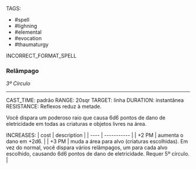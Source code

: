 TAGS:
- #spell
- #lighning
- #elemental
- #evocation
- #thaumaturgy

INCORRECT_FORMAT_SPELL
### Relâmpago
*3º Círculo*
___
CAST_TIME: padrão
RANGE: 20sqr
TARGET: linha
DURATION: instantânea
RESISTANCE: Reflexos reduz à metade.

Você dispara um poderoso raio que causa 6d6 pontos de dano de eletricidade em todas as criaturas e objetos livres na área.

INCREASES:
| cost | description |
| ---- | ----------- |
| +2 PM | aumenta o dano em +2d6. |
| +3 PM | muda a área para alvo (criaturas escolhidas). Em vez do normal, você dispara vários relâmpagos, um para cada alvo escolhido, causando 6d6 pontos de dano de eletricidade. Requer 5º círculo. |
